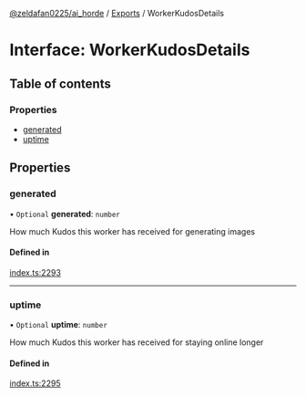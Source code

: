 [@zeldafan0225/ai_horde](../README.md) / [Exports](../modules.md) / WorkerKudosDetails

# Interface: WorkerKudosDetails

## Table of contents

### Properties

- [generated](WorkerKudosDetails.md#generated)
- [uptime](WorkerKudosDetails.md#uptime)

## Properties

### generated

• `Optional` **generated**: `number`

How much Kudos this worker has received for generating images

#### Defined in

[index.ts:2293](https://github.com/ZeldaFan0225/ai_horde/blob/100bbe4/index.ts#L2293)

___

### uptime

• `Optional` **uptime**: `number`

How much Kudos this worker has received for staying online longer

#### Defined in

[index.ts:2295](https://github.com/ZeldaFan0225/ai_horde/blob/100bbe4/index.ts#L2295)
